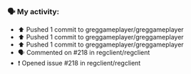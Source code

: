 ### 🗣 My activity:

* ⬆️ Pushed 1 commit to greggameplayer/greggameplayer
* ⬆️ Pushed 1 commit to greggameplayer/greggameplayer
* ⬆️ Pushed 1 commit to greggameplayer/greggameplayer
* 🗣 Commented on #218 in regclient/regclient
* ❗️ Opened issue #218 in regclient/regclient
